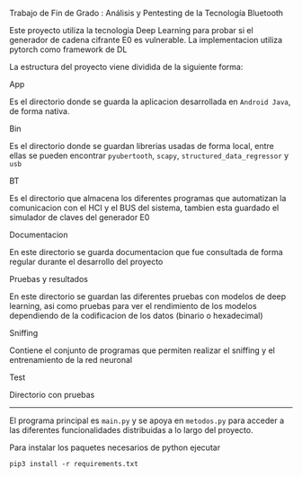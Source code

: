 
Trabajo de Fin de Grado : Análisis y Pentesting de la Tecnología Bluetooth

Este proyecto utiliza la tecnologia Deep Learning para probar si el generador de cadena cifrante E0 es vulnerable. La implementacion utiliza pytorch como framework de DL 

La estructura del proyecto viene dividida de la siguiente forma:

App

Es el directorio donde se guarda la aplicacion desarrollada en `Android Java`, de forma nativa.

Bin

Es el directorio donde se guardan librerias usadas de forma local, entre ellas se pueden encontrar `pyubertooth`, `scapy`, `structured_data_regressor` y `usb`

BT

Es el directorio que almacena los diferentes programas que automatizan la comunicacion con el HCI y el BUS del sistema, tambien esta guardado el simulador de claves del generador E0

Documentacion

En este directorio se guarda documentacion que fue consultada de forma regular durante el desarrollo del proyecto

Pruebas y resultados 

En este directorio se guardan las diferentes pruebas con modelos de deep learning, asi como pruebas para ver el rendimiento de los modelos dependiendo de la codificacion de los datos (binario o hexadecimal)

Sniffing

Contiene el conjunto de programas que permiten realizar el sniffing y el entrenamiento de la red neuronal 

Test 

Directorio con pruebas 

--------------------------------------

El programa principal es `main.py` y se apoya en `metodos.py` para acceder a las diferentes funcionalidades distribuidas a lo largo del proyecto. 


Para instalar los paquetes necesarios de python ejecutar 

`pip3 install -r requirements.txt`
